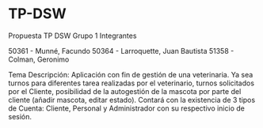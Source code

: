 # TP-DSW
Propuesta TP DSW
Grupo 1
Integrantes


50361 - Munné, Facundo
50364 - Larroquette, Juan Bautista
51358 - Colman, Geronimo


Tema
Descripción: Aplicación con fin de gestión de una veterinaria. Ya sea turnos para diferentes tarea realizadas por el veterinario, turnos solicitados por el Cliente, posibilidad de la autogestión de la mascota por parte del cliente (añadir mascota, editar estado). Contará con la existencia de 3 tipos de Cuenta: Cliente, Personal y Administrador con su respectivo inicio de sesión.




